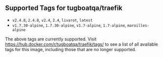 ## Supported Tags for tugboatqa/traefik

* `v2.4.8`, `2.4.8`, `v2.4`, `2.4`, `livarot`, `latest`
* `v1.7.30-alpine`, `1.7.30-alpine`, `v1.7-alpine`, `1.7-alpine`, `maroilles-alpine`

The above tags are currently supported. Visit https://hub.docker.com/r/tugboatqa/traefik/tags/ to see a list of all available tags for this image, including those that are no longer supported.
